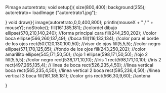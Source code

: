 PImage autoretrato;
void setup(){
  size(800,400);
  background(255);
  autoretrato= loadImage ("autoretrato1.jpg");
  
}
void draw(){
  image(autoretrato,0,0,400,800);
  println(mouseX + " / " + mouseY);
  noStroke(); 
   fill(161,185,181);  //colordel dibujo
  ellipse(570,210,140,240); //forma principal cara 
  fill(244,250,202); //color boca
  ellipse(566,260,137,49); //boca
  fill(116,133,134); //color para el borde de los ojos
  rect(507,120,130,100,50); //visor de ojos
  fill(5,5,5); //color negro 
ellipse(571,170,125,85); //fondo de los ojos
fill(243,250,202); //color amarillito
  ellipse(545,171,50,50); //ojo 1
  ellipse(598,171,50,50); //ojo 2
  fill(5,5,5); //color negro
  rect(538,171,10,10); //iris 1
  rect(598,171,10,10); //iris 2
  rect(497,265,135,4); // linea de boca 
  rect(526,235,4,50); //linea vertical boca
  rect(565,235,4,50); //linea vertical 2 boca
  rect(595,236,4,50); //linea vertical 3 boca
  fill(161,185,181); //color gris
 rect(566,30,9,60); //antena 
 
}
